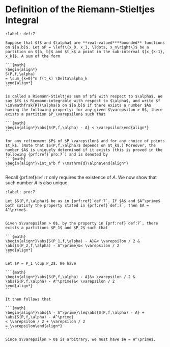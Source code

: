 # Definition of the Riemann-Stieltjes Integral

````{prf:definition}
:label: def:7

Suppose that $f$ and $\alpha$ are **real-valued****bounded** functions on $[a,b]$. Let $P = \left\{x_0, x_1, \ldots, x_n\right\}$ be a partition on $[a, b]$ and $t_k$ a point in the sub-interval $[x_{k-1}, x_k]$. A sum of the form 

```{math}
\begin{align*}
S(P,f,\alpha)
= \sum_{k=0}^n f(t_k) \Delta\alpha_k
\end{align*}
```

is called a Riemann-Stieltjes sum of $f$ with respect to $\alpha$. We say $f$ is Riemann-integrable with respect to $\alpha$, and write $f \in\mathfrak{R}(\alpha)$ on $[a,b]$ if there exists a number $A$ having the following property: for any given $\varepsilon > 0$, there exists a partition $P_\varepsilon$ such that 

```{math}
\begin{align*}\abs{S(P,f,\alpha) - A} < \varepsilon\end{align*}
```

for any refinement $P$ of $P_\varepsilon$ and for any choice of points $t_k$. (Note that $S(P,f,\alpha)$ depends on $t_k$.) Moreover, the number $A$ is uniquely determined if it exists (this is proved in the following {prf:ref}`pro:7`) and is denoted by 
```{math}
\begin{align*}\int_a^b f \\mathrm{d}\alpha\end{align*}
```

````


Recall {prf:ref}`def:7` only requires the existence of $A$. We now show that such number $A$ is also unique.


````{prf:proposition}
:label: pro:7

Let $S(P,f,\alpha)$ be as in {prf:ref}`def:7`. If $A$ and $A^\prime$ both satisfy the property stated in {prf:ref}`def:7`, then $A = A^\prime$.

````

````{prf:proof}

Given $\varepsilon > 0$, by the property in {prf:ref}`def:7`, there exists a partitions $P_1$ and $P_2$ such that  

```{math}
\begin{align*}\abs{S(P_1,f,\alpha) - A}&< \varepsilon / 2 &
\abs{S(P_2,f,\alpha) - A^\prime}&< \varepsilon / 2
\end{align*}
```

Let $P = P_1 \cup P_2$. We have

```{math}
\begin{align*}\abs{S(P,f,\alpha) - A}&< \varepsilon / 2 &
\abs{S(P,f,\alpha) - A^\prime}&< \varepsilon / 2
\end{align*}
```

It then follows that

```{math}
\begin{align*}\abs{A - A^\prime}\leq\abs{S(P,f,\alpha) - A} +
\abs{S(P,f,\alpha) - A^\prime} 
< \varepsilon / 2 + \varepsilon / 2
= \varepsilon\end{align*}
```

Since $\varepsilon > 0$ is arbitrary, we must have $A = A^\prime$.

````
